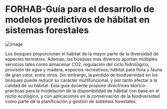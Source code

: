 # FORHAB-Guía para el desarrollo de modelos predictivos de hábitat en sistemas forestales

![image](https://user-images.githubusercontent.com/67262828/109528032-3362ab00-7aac-11eb-9504-f3b743bf73ea.png)

Los bosques proporcionan el hábitat de la mayor parte de la diversidad de especies terrestres. Además, los bosques más diversos aportan múltiples servicios tales como almacenar CO2, regulación del ciclo hidrológico, provisión de agua y madera, espacios recreativos, hábitat para flora y fauna de gran valor, entre otros. Sin embargo, la pérdida de biodiversidad en los bosques puede reducir su carácter multifuncional, y por tanto afectar a la calidad de su hábitat. Esta guía docente propone directrices teórico-prácticas para la modelación de la disponibilidad de hábitat con base en el nicho ecológico, y con aplicaciones en la conservación de la biodiversidad como parte de la planificación y gestión de sistemas forestales.
